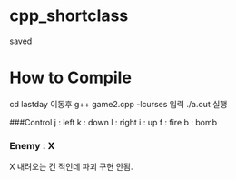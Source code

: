 # cpp_shortclass
saved


# How to Compile
cd lastday 이동후 
g++ game2.cpp -lcurses 입력
./a.out 실행 

###Control
j : left
k : down
l : right
i : up 
f : fire
b : bomb

### Enemy : X 
X 내려오는 건 적인데 파괴 구현 안됨.
